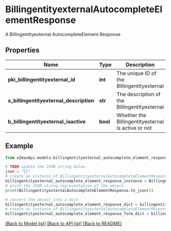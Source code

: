 # BillingentityexternalAutocompleteElementResponse

A Billingentityexternal AutocompleteElement Response

## Properties

Name | Type | Description | Notes
------------ | ------------- | ------------- | -------------
**pki_billingentityexternal_id** | **int** | The unique ID of the Billingentityexternal | 
**s_billingentityexternal_description** | **str** | The description of the Billingentityexternal | 
**b_billingentityexternal_isactive** | **bool** | Whether the Billingentityexternal is active or not | 

## Example

```python
from eZmaxApi.models.billingentityexternal_autocomplete_element_response import BillingentityexternalAutocompleteElementResponse

# TODO update the JSON string below
json = "{}"
# create an instance of BillingentityexternalAutocompleteElementResponse from a JSON string
billingentityexternal_autocomplete_element_response_instance = BillingentityexternalAutocompleteElementResponse.from_json(json)
# print the JSON string representation of the object
print(BillingentityexternalAutocompleteElementResponse.to_json())

# convert the object into a dict
billingentityexternal_autocomplete_element_response_dict = billingentityexternal_autocomplete_element_response_instance.to_dict()
# create an instance of BillingentityexternalAutocompleteElementResponse from a dict
billingentityexternal_autocomplete_element_response_form_dict = billingentityexternal_autocomplete_element_response.from_dict(billingentityexternal_autocomplete_element_response_dict)
```
[[Back to Model list]](../README.md#documentation-for-models) [[Back to API list]](../README.md#documentation-for-api-endpoints) [[Back to README]](../README.md)


